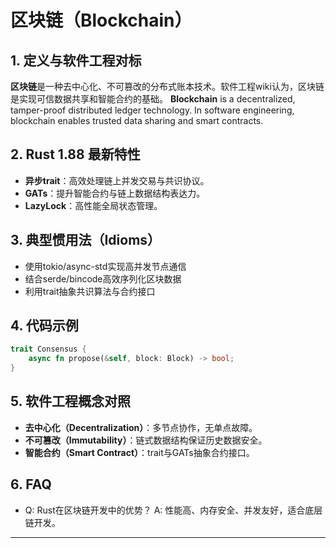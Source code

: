 # 区块链（Blockchain）

## 1. 定义与软件工程对标

**区块链**是一种去中心化、不可篡改的分布式账本技术。软件工程wiki认为，区块链是实现可信数据共享和智能合约的基础。
**Blockchain** is a decentralized, tamper-proof distributed ledger technology. In software engineering, blockchain enables trusted data sharing and smart contracts.

## 2. Rust 1.88 最新特性

- **异步trait**：高效处理链上并发交易与共识协议。
- **GATs**：提升智能合约与链上数据结构表达力。
- **LazyLock**：高性能全局状态管理。

## 3. 典型惯用法（Idioms）

- 使用tokio/async-std实现高并发节点通信
- 结合serde/bincode高效序列化区块数据
- 利用trait抽象共识算法与合约接口

## 4. 代码示例

```rust
trait Consensus {
    async fn propose(&self, block: Block) -> bool;
}
```

## 5. 软件工程概念对照

- **去中心化（Decentralization）**：多节点协作，无单点故障。
- **不可篡改（Immutability）**：链式数据结构保证历史数据安全。
- **智能合约（Smart Contract）**：trait与GATs抽象合约接口。

## 6. FAQ

- Q: Rust在区块链开发中的优势？
  A: 性能高、内存安全、并发友好，适合底层链开发。

---
